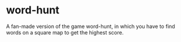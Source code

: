 # word-hunt
A fan-made version of the game word-hunt, in which you have to find words on a square map to get the highest score.
